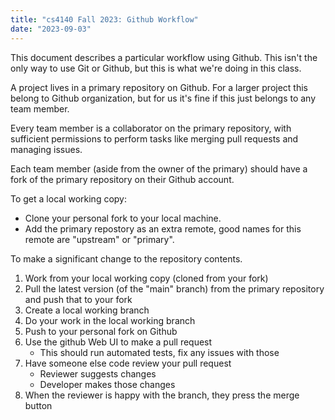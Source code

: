 ```yaml
---
title: "cs4140 Fall 2023: Github Workflow"
date: "2023-09-03"
---
```


This document describes a particular workflow using Github. This isn't
the only way to use Git or Github, but this is what we're doing in
this class.

A project lives in a primary repository on Github. For a larger
project this belong to Github organization, but for us it's fine if
this just belongs to any team member.

Every team member is a collaborator on the primary repository, with
sufficient permissions to perform tasks like merging pull requests and
managing issues.

Each team member (aside from the owner of the primary) should have a
fork of the primary repository on their Github account.

To get a local working copy:

 - Clone your personal fork to your local machine.
 - Add the primary repostory as an extra remote, good names for this
   remote are "upstream" or "primary".

To make a significant change to the repository contents.

 1. Work from your local working copy (cloned from your fork)
 1. Pull the latest version (of the "main" branch) from the primary
    repository and push that to your fork
 2. Create a local working branch
 3. Do your work in the local working branch
 4. Push to your personal fork on Github
 5. Use the github Web UI to make a pull request
    - This should run automated tests, fix any issues with those
 6. Have someone else code review your pull request
    - Reviewer suggests changes
    - Developer makes those changes
 7. When the reviewer is happy with the branch, they press the merge button


